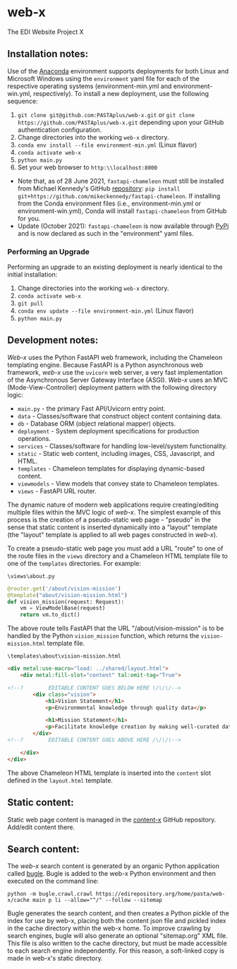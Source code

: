 # web-x
The EDI Website Project X

## Installation notes:

Use of the [Anaconda](https://www.anaconda.com/) environment supports
deployments for both Linux and Microsoft Windows using the `environment` yaml
file for each of the respective operating systems (environment-min.yml and 
environment-win.yml, respectively). To install a new deployment, use the
following sequence:

1. `git clone git@github.com:PASTAplus/web-x.git` or
   `git clone https://github.com/PASTAplus/web-x.git` depending upon your GitHub
   authentication configuration.
1. Change directories into the working `web-x` directory.
1. `conda env install --file environment-min.yml` (Linux flavor)
1. `conda activate web-x`
1. `python main.py`
1. Set your web browser to `http:\\localhost:8000`

 - Note that, as of 28 June 2021, `fastapi-chameleon` must still be installed
   from Michael Kennedy's GitHub [repository](https://github.com/mikeckennedy/fastapi-chameleon):
   `pip install git+https://github.com/mikeckennedy/fastapi-chameleon`. If
   installing from the Conda environment files (i.e., environment-min.yml or
   environment-win.yml), Conda will install `fastapi-chameleon` from GitHub for
   you.
 - Update (October 2021): `fastapi-chameleon` is now available through [PyPi](https://pypi.org/project/fastapi-chameleon/)
   and is now declared as such in the "environment" yaml files.

### Performing an Upgrade

Performing an upgrade to an existing deployment is nearly identical to the
initial installation:

1. Change directories into the working `web-x` directory.
1. `conda activate web-x`
1. `git pull`
1. `conda env update --file environment-min.yml` (Linux flavor)
1. `python main.py`

## Development notes:

*Web-x* uses the Python FastAPI web framework, including the Chameleon
templating engine. Because FastAPI is a Python asynchronous web framework,
*web-x* use the `uvicorn` web server, a very fast implementation of the
Asynchronous Server Gateway Interface (ASGI). *Web-x* uses an MVC
(Mode-View-Controller) deployment pattern with the following directory logic:

- `main.py` - the primary Fast API/Uvicorn entry point.
- `data` - Classes/software that construct object content containing data.
- `db` - Database ORM (object relational mapper) objects.
- `deployment` - System deployment specifications for production operations.
- `services` - Classes/software for handling low-level/system functionality. 
- `static` - Static web content, including images, CSS, Javascript, and HTML. 
- `templates` - Chameleon templates for displaying dynamic-based content.
- `viewmodels` - View models that convey state to Chameleon templates.
- `views` - FastAPI URL router.

The dynamic nature of modern web applications require creating/editing
multiple files within the MVC logic of *web-x*. The simplest example of this
process is the creation of a pseudo-static web page - "pseudo" in the sense
that static content is inserted dynamically into a "layout" template (the
"layout" template is applied to all web pages constructed in *web-x*).

To create a pseudo-static web page you must add a URL "route" to one of the 
route files in the `views` directory and a Chameleon HTML template file to one
of the `templates` directories. For example:

`\views\about.py`
```Python
@router.get('/about/vision-mission')
@template("about/vision-mission.html")
def vision_mission(request: Request):
    vm = ViewModelBase(request)
    return vm.to_dict()
```
The above route tells FastAPI that the URL "/about/vision-mission" is to be
handled by the Python `vision_mission` function, which returns the 
`vision-mission.html` template file.

`\templates\about\vision-mission.html`
```HTML
<div metal:use-macro="load: ../shared/layout.html">
    <div metal:fill-slot="content" tal:omit-tag="True">

<!--?        EDITABLE CONTENT GOES BELOW HERE \/\/\/-->
        <div class="vision">
            <h1>Vision Statement</h1>
            <p>Environmental knowledge through quality data</p>

            <h1>Mission Statement</h1>
            <p>Facilitate knowledge creation by making well-curated data and metadata discoverable, accessible, and reusable</p>
        </div>
<!--?        EDITABLE CONTENT GOES ABOVE HERE /\/\/\-->

    </div>
</div>
```

The above Chameleon HTML template is inserted into the `content` slot defined in
the `layout.html` template.

## Static content:
Static web page content is managed in the [content-x](https://github.com/PASTAplus/content-x) GitHub repository. Add/edit content there.

## Search content:
The *web-x* search content is generated by an organic Python application called 
[bugle](https://github.com/PASTAplus/bugle). Bugle is added to the web-x Python
environment and then executed on the command line:

```
python -m bugle.crawl.crawl https://edirepository.org/home/pasta/web-x/cache main p li --allow="^/" --follow --sitemap
```

Bugle generates the search content, and then creates a Python pickle of the 
index for use by web-x, placing both the content json file and pickled index 
in the cache directory within the web-x home. To improve crawling by search 
engines, bugle will also generate an optional "sitemap.org" XML file. This 
file is also written to the cache directory, but must be made accessible to 
each search engine independently. For this reason, a soft-linked copy is 
made in web-x's static directory.
